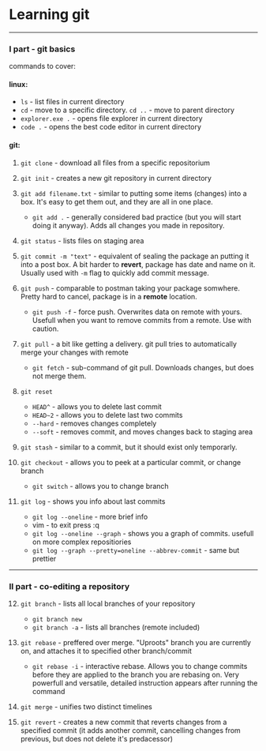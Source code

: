 # Learning git

---

### I part - git basics

commands to cover:

#### linux:

- `ls` - list files in current directory
- `cd` - move to a specific directory. `cd ..` - move to parent directory
- `explorer.exe .` - opens file explorer in current directory
- `code .` - opens the best code editor in current directory

#### git:

1. `git clone` - download all files from a specific repositorium

2. `git init` - creates a new git repository in current directory

3. `git add filename.txt` - similar to putting some items (changes) into a box. It's easy to get them out, and they are all in one place.
   - `git add .` - generally considered bad practice (but you will start doing it anyway). Adds all changes you made in repository.

4. `git status` - lists files on staging area

5. `git commit -m "text"` - equivalent of sealing the package an putting it into a post box. A bit harder to **revert**, package has date and name on it. Usually used with `-m` flag to quickly add commit message.

6. `git push` - comparable to postman taking your package somwhere. Pretty hard to cancel, package is in a **remote** location.
   - `git push -f` - force push. Overwrites data on remote with yours. Usefull when you want to remove commits from a remote. Use with caution.

7. `git pull` - a bit like getting a delivery. git pull tries to automatically merge your changes with remote
   - `git fetch` - sub-command of git pull. Downloads changes, but does not merge them.

8. `git reset`
   - `HEAD^` - allows you to delete last commit
   - `HEAD~2` - allows you to delete last two commits
   - `--hard` - removes changes completely
   - `--soft` - removes commit, and moves changes back to staging area

9. `git stash` - similar to a commit, but it should exist only temporarly.

10. `git checkout` - allows you to peek at a particular commit, or change branch
    - `git switch` - allows you to change branch

11. `git log` - shows you info about last commits
    - `git log --oneline` - more brief info
    - vim - to exit press :q
    - `git log --oneline --graph` - shows you a graph of commits. usefull on more complex repositiories
    - `git log --graph --pretty=oneline --abbrev-commit` - same but prettier

---

### II part - co-editing a repository

12. `git branch` - lists all local branches of your repository

    - `git branch new`
    - `git branch -a` - lists all branches (remote included)
13. `git rebase` - preffered over merge. "Uproots" branch you are currently on, and attaches it to specified other branch/commit

    - `git rebase -i` - interactive rebase. Allows you to change commits before they are applied to the branch you are rebasing on. Very powerfull and versatile, detailed instruction appears after running the command
14. `git merge` - unifies two distinct timelines

15. `git revert` - creates a new commit that reverts changes from a specified commit (it adds another commit, cancelling changes from previous, but does not delete it's predacessor)
